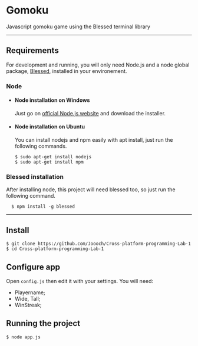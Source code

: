 # Gomoku

Javascript gomoku game using the Blessed terminal library

---
## Requirements

For development and running, you will only need Node.js and a node global package, [Blessed](https://github.com/chjj/blessed), installed in your environement.

### Node
- #### Node installation on Windows

  Just go on [official Node.js website](https://nodejs.org/) and download the installer.

- #### Node installation on Ubuntu

  You can install nodejs and npm easily with apt install, just run the following commands.

      $ sudo apt-get install nodejs
      $ sudo apt-get install npm

###
### Blessed installation
  After installing node, this project will need blessed too, so just run the following command.

      $ npm install -g blessed

---

## Install

    $ git clone https://github.com/Joooch/Cross-platform-programming-Lab-1
    $ cd Cross-platform-programming-Lab-1

## Configure app

Open `config.js` then edit it with your settings. You will need:

- Playername;
- Wide, Tall;
- WinStreak;

## Running the project

    $ node app.js

